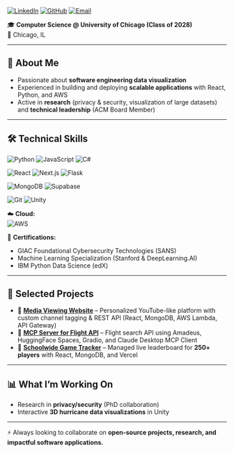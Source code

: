 [![LinkedIn](https://img.shields.io/badge/LinkedIn-0077B5?style=flat&logo=linkedin&logoColor=white)](https://www.linkedin.com/in/anwar-kader)
[![GitHub](https://img.shields.io/badge/GitHub-181717?style=flat&logo=github&logoColor=white)](https://github.com/WoothAmwar)
[![Email](https://img.shields.io/badge/Email-aikader%40uchicago.edu-red?style=flat&logo=gmail&logoColor=white)](mailto:aikader@uchicago.edu)

🎓 **Computer Science @ University of Chicago (Class of 2028)**  
📍 Chicago, IL  

---

## 🌱 About Me  
- Passionate about **software engineering data visualization**  
- Experienced in building and deploying **scalable applications** with React, Python, and AWS  
- Active in **research** (privacy & security, visualization of large datasets) and **technical leadership** (ACM Board Member)  

---

## 🛠️ Technical Skills  

![Python](https://img.shields.io/badge/Python-3776AB?style=flat&logo=python&logoColor=white)
![JavaScript](https://img.shields.io/badge/JavaScript-F7DF1E?style=flat&logo=javascript&logoColor=black)
![C#](https://img.shields.io/badge/C%23-239120?style=flat&logo=c-sharp&logoColor=white)  

![React](https://img.shields.io/badge/React-20232A?style=flat&logo=react&logoColor=61DAFB)
![Next.js](https://img.shields.io/badge/Next.js-000000?style=flat&logo=nextdotjs&logoColor=white)
![Flask](https://img.shields.io/badge/Flask-000000?style=flat&logo=flask&logoColor=white)

![MongoDB](https://img.shields.io/badge/MongoDB-4EA94B?style=flat&logo=mongodb&logoColor=white)
![Supabase](https://img.shields.io/badge/Supabase-3ECF8E?style=flat&logo=supabase&logoColor=white)

![Git](https://img.shields.io/badge/Git-F05032?style=flat&logo=git&logoColor=white)
![Unity](https://img.shields.io/badge/Unity-000000?style=flat&logo=unity&logoColor=white)  

☁️ **Cloud:**  
![AWS](https://img.shields.io/badge/AWS-232F3E?style=flat&logo=amazon-aws&logoColor=white)  

📜 **Certifications:**  
- GIAC Foundational Cybersecurity Technologies (SANS)  
- Machine Learning Specialization (Stanford & DeepLearning.AI)  
- IBM Python Data Science (edX)  

---
## 📂 Selected Projects  

- 🔹 [**Media Viewing Website**](https://github.com/WoothAmwar/Complete-Personal-Website) – Personalized YouTube-like platform with custom channel tagging & REST API (React, MongoDB, AWS Lambda, API Gateway)  
- 🔹 [**MCP Server for Flight API**](https://huggingface.co/spaces/WoothAmwar/mcp-sentiment/tree/main) – Flight search API using Amadeus, HuggingFace Spaces, Gradio, and Claude Desktop MCP Client  
- 🔹 [**Schoolwide Game Tracker**](https://github.com/GoldEnter21/NCSSM-Spoons-Online) – Managed live leaderboard for **250+ players** with React, MongoDB, and Vercel  

---

## 📊 What I’m Working On  
- Research in **privacy/security** (PhD collaboration)  
- Interactive **3D hurricane data visualizations** in Unity   

---

⚡ Always looking to collaborate on **open-source projects, research, and impactful software applications.**
